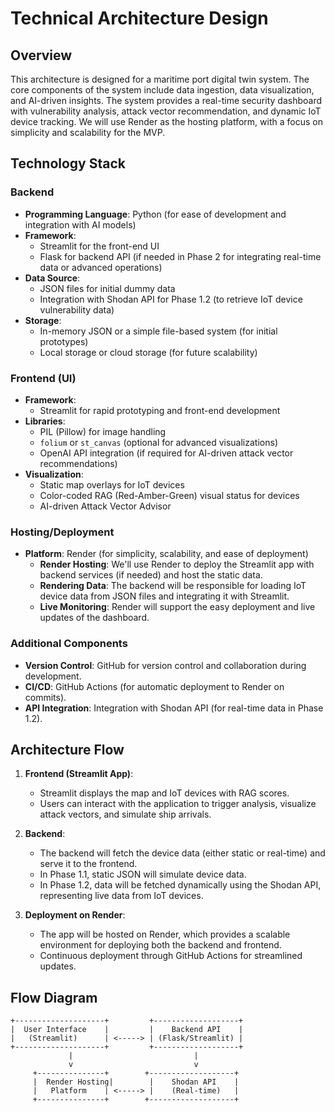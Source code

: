 # Technical Architecture Design

## Overview

This architecture is designed for a maritime port digital twin system. The core components of the system include data ingestion, data visualization, and AI-driven insights. The system provides a real-time security dashboard with vulnerability analysis, attack vector recommendation, and dynamic IoT device tracking. We will use Render as the hosting platform, with a focus on simplicity and scalability for the MVP.

## Technology Stack

### Backend
- **Programming Language**: Python (for ease of development and integration with AI models)
- **Framework**: 
  - Streamlit for the front-end UI
  - Flask for backend API (if needed in Phase 2 for integrating real-time data or advanced operations)
- **Data Source**: 
  - JSON files for initial dummy data
  - Integration with Shodan API for Phase 1.2 (to retrieve IoT device vulnerability data)
- **Storage**: 
  - In-memory JSON or a simple file-based system (for initial prototypes)
  - Local storage or cloud storage (for future scalability)
  
### Frontend (UI)
- **Framework**: 
  - Streamlit for rapid prototyping and front-end development
- **Libraries**:
  - PIL (Pillow) for image handling
  - `folium` or `st_canvas` (optional for advanced visualizations)
  - OpenAI API integration (if required for AI-driven attack vector recommendations)
- **Visualization**: 
  - Static map overlays for IoT devices
  - Color-coded RAG (Red-Amber-Green) visual status for devices
  - AI-driven Attack Vector Advisor

### Hosting/Deployment
- **Platform**: Render (for simplicity, scalability, and ease of deployment)
  - **Render Hosting**: We'll use Render to deploy the Streamlit app with backend services (if needed) and host the static data.
  - **Rendering Data**: The backend will be responsible for loading IoT device data from JSON files and integrating it with Streamlit.
  - **Live Monitoring**: Render will support the easy deployment and live updates of the dashboard.
  
### Additional Components
- **Version Control**: GitHub for version control and collaboration during development.
- **CI/CD**: GitHub Actions (for automatic deployment to Render on commits).
- **API Integration**: Integration with Shodan API (for real-time data in Phase 1.2).

## Architecture Flow

1. **Frontend (Streamlit App)**: 
   - Streamlit displays the map and IoT devices with RAG scores.
   - Users can interact with the application to trigger analysis, visualize attack vectors, and simulate ship arrivals.

2. **Backend**: 
   - The backend will fetch the device data (either static or real-time) and serve it to the frontend.
   - In Phase 1.1, static JSON will simulate device data.
   - In Phase 1.2, data will be fetched dynamically using the Shodan API, representing live data from IoT devices.
   
3. **Deployment on Render**: 
   - The app will be hosted on Render, which provides a scalable environment for deploying both the backend and frontend.
   - Continuous deployment through GitHub Actions for streamlined updates.

## Flow Diagram

```plaintext
+--------------------+         +-------------------+
|  User Interface    |         |    Backend API    |
|   (Streamlit)      | <-----> | (Flask/Streamlit) |
+--------------------+         +-------------------+
             |                           |
             v                           v
     +---------------+        +-------------------+
     |  Render Hosting|        |    Shodan API    |
     |   Platform    | <-----> |    (Real-time)   |
     +---------------+        +-------------------+
